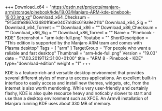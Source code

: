 +++
Download_x64 = "https://osdn.net/projects/manjaro-arm/storage/pinebook/kde/19.03/Manjaro-ARM-kde-pinebook-19.03.img.xz"
Download_x64_Checksum = "915d4fe8867d34801f9be0407a1d8c619a9e211b"
Download_x64_Sig = ""
Download_x64_Torrent = ""
Download_x86 = ""
Download_x86_Checksum = ""
Download_x86_Sig = ""
Download_x86_Torrent = ""
Name = "Pinebook - KDE"
Screenshot = "arm-kde-full.png"
Youtube = ""
ShortDescription = "This edition is supported by the Manjaro ARM team and comes with Plasma desktop"
Tags = [ "arm" ]
TargetGroup = "For people who want a reliable and fast desktop"
Thumbnail = "arm-kde-full.png"
Version = "19.03"
date = "17.03.2019T12:31:00+01:00"
title = "ARM 8 - Pinebook - KDE"
type="download-edition"
weight = "1"
+++

KDE is a feature-rich and versatile desktop environment that provides several different styles of menu to access applications. An excellent built-in interface to easily access and install new themes, widgets, etc, from the internet is also worth mentioning. While very user-friendly and certainly flashy, KDE is also quite resource heavy and noticably slower to start and use than a desktop environment such as XFCE. An Armv8 installation of Manjaro running KDE uses about 330 MB of memory.

